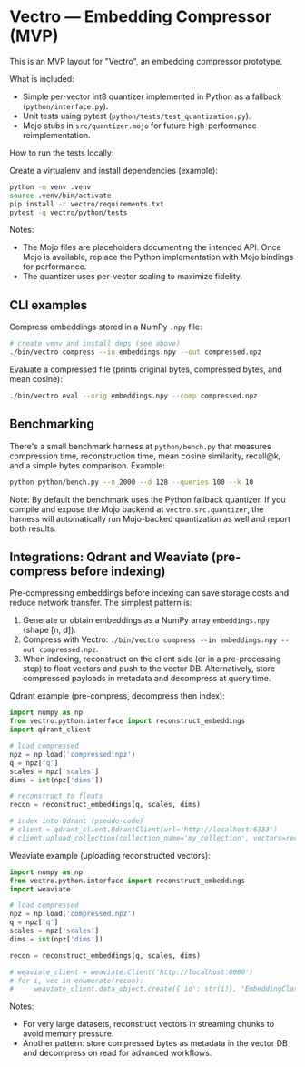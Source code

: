 # Vectro — Embedding Compressor (MVP)

This is an MVP layout for "Vectro", an embedding compressor prototype.

What is included:
- Simple per-vector int8 quantizer implemented in Python as a fallback (`python/interface.py`).
- Unit tests using pytest (`python/tests/test_quantization.py`).
- Mojo stubs in `src/quantizer.mojo` for future high-performance reimplementation.

How to run the tests locally:

Create a virtualenv and install dependencies (example):

```bash
python -m venv .venv
source .venv/bin/activate
pip install -r vectro/requirements.txt
pytest -q vectro/python/tests
```

Notes:
- The Mojo files are placeholders documenting the intended API. Once Mojo is available, replace the Python implementation with Mojo bindings for performance.
- The quantizer uses per-vector scaling to maximize fidelity.

CLI examples
-----------

Compress embeddings stored in a NumPy `.npy` file:

```bash
# create venv and install deps (see above)
./bin/vectro compress --in embeddings.npy --out compressed.npz
```

Evaluate a compressed file (prints original bytes, compressed bytes, and mean cosine):

```bash
./bin/vectro eval --orig embeddings.npy --comp compressed.npz
```

Benchmarking
------------

There's a small benchmark harness at `python/bench.py` that measures compression time, reconstruction time, mean cosine similarity, recall@k, and a simple bytes comparison. Example:

```bash
python python/bench.py --n 2000 --d 128 --queries 100 --k 10
```

Note: By default the benchmark uses the Python fallback quantizer. If you compile and expose the Mojo backend at `vectro.src.quantizer`, the harness will automatically run Mojo-backed quantization as well and report both results.

Integrations: Qdrant and Weaviate (pre-compress before indexing)
-------------------------------------------------------------

Pre-compressing embeddings before indexing can save storage costs and reduce network transfer. The simplest pattern is:

1. Generate or obtain embeddings as a NumPy array `embeddings.npy` (shape [n, d]).
2. Compress with Vectro: `./bin/vectro compress --in embeddings.npy --out compressed.npz`.
3. When indexing, reconstruct on the client side (or in a pre-processing step) to float vectors and push to the vector DB. Alternatively, store compressed payloads in metadata and decompress at query time.

Qdrant example (pre-compress, decompress then index):

```python
import numpy as np
from vectro.python.interface import reconstruct_embeddings
import qdrant_client

# load compressed
npz = np.load('compressed.npz')
q = npz['q']
scales = npz['scales']
dims = int(npz['dims'])

# reconstruct to floats
recon = reconstruct_embeddings(q, scales, dims)

# index into Qdrant (pseudo-code)
# client = qdrant_client.QdrantClient(url='http://localhost:6333')
# client.upload_collection(collection_name='my_collection', vectors=recon.tolist())
```

Weaviate example (uploading reconstructed vectors):

```python
import numpy as np
from vectro.python.interface import reconstruct_embeddings
import weaviate

# load compressed
npz = np.load('compressed.npz')
q = npz['q']
scales = npz['scales']
dims = int(npz['dims'])

recon = reconstruct_embeddings(q, scales, dims)

# weaviate_client = weaviate.Client('http://localhost:8080')
# for i, vec in enumerate(recon):
#     weaviate_client.data_object.create({'id': str(i)}, 'EmbeddingClass', vector=vec.tolist())
```

Notes:
- For very large datasets, reconstruct vectors in streaming chunks to avoid memory pressure.
- Another pattern: store compressed bytes as metadata in the vector DB and decompress on read for advanced workflows.
